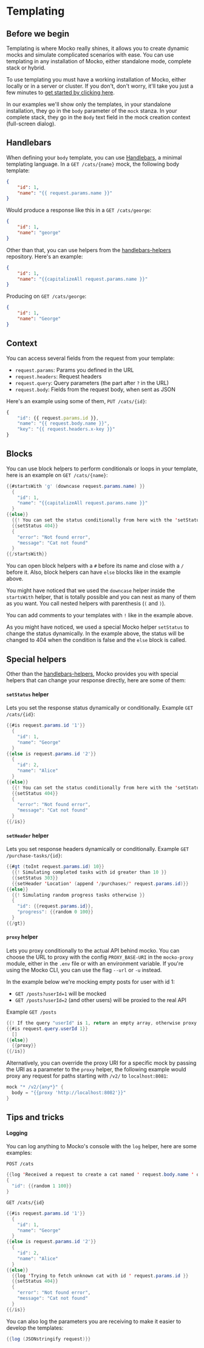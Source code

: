 # Templating
## Before we begin
Templating is where Mocko really shines, it allows you to create dynamic mocks and simulate
complicated scenarios with ease. You can use templating in any installation of Mocko, either
standalone mode, complete stack or hybrid.

To use templating you must have a working installation of Mocko, either locally or in a server
or cluster. If you don't, don't worry, it'll take you just a few minutes to
[get started by clicking here](https://cdt.one/6HVALVQ).

In our examples we'll show only the templates, in your standalone installation, they go in the
`body` parameter of the `mock` stanza. In your complete stack, they go in the `Body` text field
in the mock creation context (full-screen dialog).

## Handlebars
When defining your `body` template, you can use [Handlebars](https://cdt.one/2uUTC56), a
minimal templating language. In a `GET /cats/{name}` mock, the following body template:
```json
{
    "id": 1,
    "name": "{{ request.params.name }}"
}
```
Would produce a response like this in a `GET /cats/george`:
```json
{
    "id": 1,
    "name": "george"
}
```

Other than that, you can use helpers from the [handlebars-helpers](https://cdt.one/HsePEbR)
repository. Here's an example:
```json
{
    "id": 1,
    "name": "{{capitalizeAll request.params.name }}"
}
```
Producing on `GET /cats/george`:
```json
{
    "id": 1,
    "name": "George"
}
```

## Context
You can access several fields from the request from your template:

- `request.params`: Params you defined in the URL
- `request.headers`: Request headers
- `request.query`: Query parameters (the part after `?` in the URL)
- `request.body`: Fields from the request body, when sent as JSON

Here's an example using some of them, `PUT /cats/{id}`:
```js
{
    "id": {{ request.params.id }},
    "name": "{{ request.body.name }}",
    "key": "{{ request.headers.x-key }}"
}
```

## Blocks
You can use block helpers to perform conditionals or loops in your template, here is an example on `GET /cats/{name}`:

```java
{{#startsWith 'g' (downcase request.params.name) }}
  {
    "id": 1,
    "name": "{{capitalizeAll request.params.name }}"
  }
{{else}}
  {{! You can set the status conditionally from here with the 'setStatus' helper }}
  {{setStatus 404}}
  {
    "error": "Not found error",
    "message": "Cat not found"
  }
{{/startsWith}}
```

You can open block helpers with a `#` before its name and close with a `/` before it. Also, block helpers
can have `else` blocks like in the example above.

You might have noticed that we used the `downcase` helper inside the `startsWith` helper, that is totally
possible and you can nest as many of them as you want. You call nested helpers with parenthesis (`(` and `)`).

You can add comments to your templates with `!` like in the example above.

As you might have noticed, we used a special Mocko helper `setStatus` to change the status dynamically. In the
example above, the status will be changed to 404 when the condition is false and the `else` block is called.

## Special helpers
Other than the [handlebars-helpers](https://cdt.one/y2xw8gZ), Mocko provides you with
special helpers that can change your response directly, here are some of them:

#### `setStatus` helper
Lets you set the response status dynamically or conditionally.
Example `GET /cats/{id}`:
```java
{{#is request.params.id '1'}}
  {
    "id": 1,
    "name": "George"
  }
{{else is request.params.id '2'}}
  {
    "id": 2,
    "name": "Alice"
  }
{{else}}
  {{! You can set the status conditionally from here with the 'setStatus' helper }}
  {{setStatus 404}}
  {
    "error": "Not found error",
    "message": "Cat not found"
  }
{{/is}}
```


#### `setHeader` helper
Lets you set response headers dynamically or conditionally.
Example `GET /purchase-tasks/{id}`:
```java
{{#gt (toInt request.params.id) 10}}
  {{! Simulating completed tasks with id greater than 10 }}
  {{setStatus 303}}
  {{setHeader 'Location' (append '/purchases/' request.params.id)}}
{{else}}
  {{! Simulating random progress tasks otherwise }}
  {
    "id": {{request.params.id}},
    "progress": {{random 0 100}}
  }
{{/gt}}
```

#### `proxy` helper
Lets you proxy conditionally to the actual API behind mocko. You can choose the URL to proxy with
the config `PROXY_BASE-URI` in the `mocko-proxy` module, either in the `.env` file or with an
environment variable. If you're using the Mocko CLI, you can use the flag `--url` or `-u` instead.

In the example below we're mocking empty posts for user with id 1:

- `GET /posts?userId=1` will be mocked
- `GET /posts?userId=2` (and other users) will be proxied to the real API

Example `GET /posts`
```java
{{! If the query "userId" is 1, return an empty array, otherwise proxy to the real API }}
{{#is request.query.userId 1}}
  []
{{else}}
  {{proxy}}
{{/is}}
```

Alternatively, you can override the proxy URI for a specific mock by passing the URI as a parameter
to the `proxy` helper, the following example would proxy any request for paths starting with `/v2/`
to `localhost:8081`:
```java
mock "* /v2/{any*}" {
  body = "{{proxy 'http://localhost:8082'}}"
}
```

<!-- TODO ## Flags helpers -->

## Tips and tricks

#### Logging
You can log anything to Mocko's console with the `log` helper, here are some examples:

`POST /cats`
```java
{{log 'Received a request to create a cat named ' request.body.name ' of age ' request.body.age }}
{
  "id": {{random 1 100}}
}
```

`GET /cats/{id}`
```java
{{#is request.params.id '1'}}
  {
    "id": 1,
    "name": "George"
  }
{{else is request.params.id '2'}}
  {
    "id": 2,
    "name": "Alice"
  }
{{else}}
  {{log 'Trying to fetch unknown cat with id ' request.params.id }}
  {{setStatus 404}}
  {
    "error": "Not found error",
    "message": "Cat not found"
  }
{{/is}}
```

You can also log the parameters you are receiving to make it easier to develop the templates:
```java
{{log (JSONstringify request)}}
```

<!-- TODO next steps -->
<!-- TODO reference to https://github.com/gabriel-pinheiro/mocko/tree/master/mocko-proxy/examples -->
<img src="https://cdt.one/j1yTLWq.gif" style="display: none;"/>
